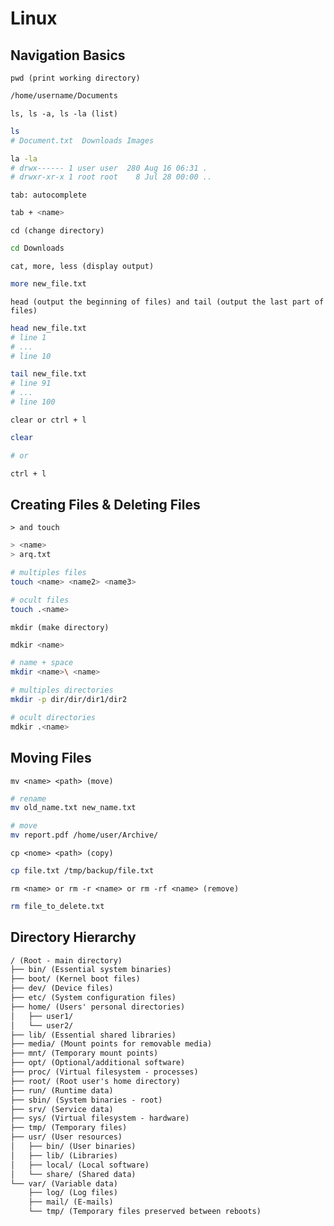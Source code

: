 # Linux

## Navigation Basics

`pwd (print working directory)`

```bash
/home/username/Documents
```

`ls, ls -a, ls -la (list)`

```bash
ls
# Document.txt  Downloads Images

la -la
# drwx------ 1 user user  280 Aug 16 06:31 .
# drwxr-xr-x 1 root root    8 Jul 28 00:00 ..
```

`tab: autocomplete`
  
```bash
tab + <name>
```

`cd (change directory)`

```bash
cd Downloads
```

`cat, more, less (display output)`

```bash
more new_file.txt
```

`head (output the beginning of files) and tail (output the last part of files)`

```bash
head new_file.txt
# line 1
# ...
# line 10

tail new_file.txt
# line 91
# ...
# line 100
```

`clear or ctrl + l`

```bash
clear

# or

ctrl + l 
```

## Creating Files & Deleting Files

`> and touch`

```bash 
> <name>
> arq.txt

# multiples files
touch <name> <name2> <name3>

# ocult files
touch .<name>   
```

`mkdir (make directory)`

```bash
mdkir <name>

# name + space
mkdir <name>\ <name>

# multiples directories
mkdir -p dir/dir/dir1/dir2  

# ocult directories
mdkir .<name>
```

## Moving Files

`mv <name> <path> (move)`

```bash
# rename
mv old_name.txt new_name.txt

# move
mv report.pdf /home/user/Archive/
```

`cp <nome> <path> (copy)`

```bash
cp file.txt /tmp/backup/file.txt
```

`rm <name> or rm -r <name> or rm -rf <name> (remove)`

```bash
rm file_to_delete.txt
```

## Directory Hierarchy

```md
/ (Root - main directory)
├── bin/ (Essential system binaries)
├── boot/ (Kernel boot files)
├── dev/ (Device files)
├── etc/ (System configuration files)
├── home/ (Users' personal directories)
│   ├── user1/
│   └── user2/
├── lib/ (Essential shared libraries)
├── media/ (Mount points for removable media)
├── mnt/ (Temporary mount points)
├── opt/ (Optional/additional software)
├── proc/ (Virtual filesystem - processes)
├── root/ (Root user's home directory)
├── run/ (Runtime data)
├── sbin/ (System binaries - root)
├── srv/ (Service data)
├── sys/ (Virtual filesystem - hardware)
├── tmp/ (Temporary files)
├── usr/ (User resources)
│   ├── bin/ (User binaries)
│   ├── lib/ (Libraries)
│   ├── local/ (Local software)
│   └── share/ (Shared data)
└── var/ (Variable data)
    ├── log/ (Log files)
    ├── mail/ (E-mails)
    └── tmp/ (Temporary files preserved between reboots)
```
